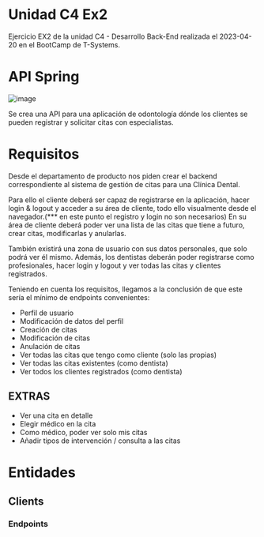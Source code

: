 # Unidad C4 Ex2
Ejercicio EX2 de la unidad C4 - Desarrollo Back-End realizada el 2023-04-20 en el BootCamp de T-Systems.

# API Spring
![image](https://user-images.githubusercontent.com/89463715/233834968-0472d156-8a5c-44f0-95cf-17cbe1699ac6.png)

Se crea una API para una aplicación de odontología dónde los clientes se pueden registrar y solicitar citas con especialistas.

# Requisitos
Desde el departamento de producto nos piden crear el backend correspondiente al sistema de gestión de citas para una Clínica Dental.

Para ello el cliente deberá ser capaz de registrarse en la aplicación, hacer login & logout y acceder a su área de cliente, todo ello visualmente desde el navegador.(*** en este punto el registro y login no son necesarios) En su área de cliente deberá poder ver una lista de las citas que tiene a futuro, crear citas, modificarlas y anularlas.

También existirá una zona de usuario con sus datos personales, que solo podrá ver él mismo. Además, los dentistas deberán poder registrarse como profesionales, hacer login y logout y ver todas las citas y clientes registrados.

Teniendo en cuenta los requisitos, llegamos a la conclusión de que este sería el mínimo de endpoints convenientes:

- Perfil de usuario
- Modificación de datos del perfil
- Creación de citas
- Modificación de citas
- Anulación de citas
- Ver todas las citas que tengo como cliente (solo las propias)
- Ver todas las citas existentes (como dentista)
- Ver todos los clientes registrados (como dentista)

## EXTRAS
- Ver una cita en detalle
- Elegir médico en la cita
- Como médico, poder ver solo mis citas
- Añadir tipos de intervención / consulta a las citas

# Entidades
## Clients
### Endpoints

